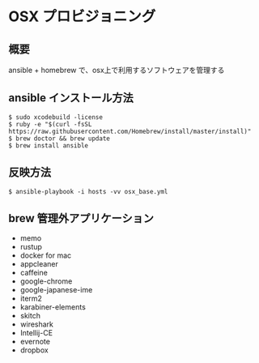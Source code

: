 # OSX プロビジョニング

## 概要
ansible + homebrew で、osx上で利用するソフトウェアを管理する

## ansible インストール方法
```
$ sudo xcodebuild -license
$ ruby -e "$(curl -fsSL https://raw.githubusercontent.com/Homebrew/install/master/install)"
$ brew doctor && brew update
$ brew install ansible
```

## 反映方法
```
$ ansible-playbook -i hosts -vv osx_base.yml
```

## brew 管理外アプリケーション
- memo
- rustup
- docker for mac
- appcleaner
- caffeine
- google-chrome
- google-japanese-ime
- iterm2
- karabiner-elements
- skitch
- wireshark
- Intellij-CE
- evernote
- dropbox
